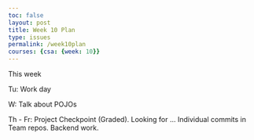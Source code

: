 ```yaml
---
toc: false
layout: post
title: Week 10 Plan
type: issues
permalink: /week10plan
courses: {csa: {week: 10}}
---
```


This week

Tu:  Work day

W: Talk about POJOs

Th - Fr: Project Checkpoint (Graded). Looking for ... Individual commits in Team repos.  Backend work.